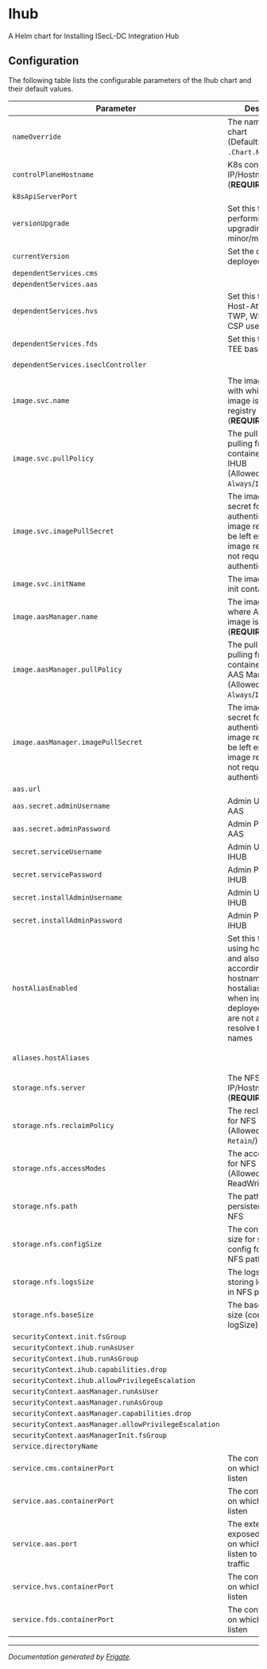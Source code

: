 
Ihub
===========

A Helm chart for Installing ISecL-DC Integration Hub


## Configuration

The following table lists the configurable parameters of the Ihub chart and their default values.

| Parameter                | Description             | Default        |
| ------------------------ | ----------------------- | -------------- |
| `nameOverride` | The name for IHUB chart<br> (Default: `.Chart.Name`) | `""` |
| `controlPlaneHostname` | K8s control plane IP/Hostname<br> (**REQUIRED**) | `"<user input>"` |
| `k8sApiServerPort` |  | `6443` |
| `versionUpgrade` | Set this true when performing upgrading to next minor/major version | `false` |
| `currentVersion` | Set the currently deployed version | `null` |
| `dependentServices.cms` |  | `"cms"` |
| `dependentServices.aas` |  | `"aas"` |
| `dependentServices.hvs` | Set this to hvs for Host-Attestation, TWP, WS and TWP CSP usecases | `null` |
| `dependentServices.fds` | Set this to fds for TEE based usecases | `null` |
| `dependentServices.iseclController` |  | `"isecl-controller"` |
| `image.svc.name` | The image name with which IHUB image is pushed to registry<br> (**REQUIRED**) | `"<user input>"` |
| `image.svc.pullPolicy` | The pull policy for pulling from container registry for IHUB<br> (Allowed values: `Always`/`IfNotPresent`) | `"Always"` |
| `image.svc.imagePullSecret` | The image pull secret for authenticating with image registry, can be left empty if image registry does not require authentication | `null` |
| `image.svc.initName` | The image name of init container | `"<user input>"` |
| `image.aasManager.name` | The image registry where AAS Manager image is pushed<br> (**REQUIRED**) | `"<user input>"` |
| `image.aasManager.pullPolicy` | The pull policy for pulling from container registry for AAS Manager <br> (Allowed values: `Always`/`IfNotPresent`) | `"Always"` |
| `image.aasManager.imagePullSecret` | The image pull secret for authenticating with image registry, can be left empty if image registry does not require authentication | `null` |
| `aas.url` |  | `null` |
| `aas.secret.adminUsername` | Admin Username for AAS | `null` |
| `aas.secret.adminPassword` | Admin Password for AAS | `null` |
| `secret.serviceUsername` | Admin Username for IHUB | `null` |
| `secret.servicePassword` | Admin Password for IHUB | `null` |
| `secret.installAdminUsername` | Admin Username for IHUB | `null` |
| `secret.installAdminPassword` | Admin Password for IHUB | `null` |
| `hostAliasEnabled` | Set this to true for using host aliases and also add entries accordingly in ip, hostname entries. hostalias is required when ingress is deployed and pods are not able to resolve the domain names | `false` |
| `aliases.hostAliases` |  | `[{"ip": "", "hostnames": ["", ""]}]` |
| `storage.nfs.server` | The NFS Server IP/Hostname<br> (**REQUIRED**) | `"<user input>"` |
| `storage.nfs.reclaimPolicy` | The reclaim policy for NFS<br> (Allowed values: `Retain`/) | `"Retain"` |
| `storage.nfs.accessModes` | The access modes for NFS<br> (Allowed values: ReadWriteMany) | `"ReadWriteMany"` |
| `storage.nfs.path` | The path for storing persistent data on NFS | `"/mnt/nfs_share"` |
| `storage.nfs.configSize` | The configuration size for storing config for IHUB in NFS path | `"10Mi"` |
| `storage.nfs.logsSize` | The logs size for storing logs for IHUB in NFS path | `"1Gi"` |
| `storage.nfs.baseSize` | The base volume size (configSize + logSize) | `"1.1Gi"` |
| `securityContext.init.fsGroup` |  | `1001` |
| `securityContext.ihub.runAsUser` |  | `1001` |
| `securityContext.ihub.runAsGroup` |  | `1001` |
| `securityContext.ihub.capabilities.drop` |  | `["all"]` |
| `securityContext.ihub.allowPrivilegeEscalation` |  | `false` |
| `securityContext.aasManager.runAsUser` |  | `1001` |
| `securityContext.aasManager.runAsGroup` |  | `1001` |
| `securityContext.aasManager.capabilities.drop` |  | `["all"]` |
| `securityContext.aasManager.allowPrivilegeEscalation` |  | `false` |
| `securityContext.aasManagerInit.fsGroup` |  | `1001` |
| `service.directoryName` |  | `"ihub"` |
| `service.cms.containerPort` | The containerPort on which CMS can listen | `8445` |
| `service.aas.containerPort` | The containerPort on which AAS can listen | `8444` |
| `service.aas.port` | The externally exposed NodePort on which AAS can listen to external traffic | `30444` |
| `service.hvs.containerPort` | The containerPort on which HVS can listen | `8443` |
| `service.fds.containerPort` | The containerPort on which HVS can listen | `13000` |



---
_Documentation generated by [Frigate](https://frigate.readthedocs.io)._

